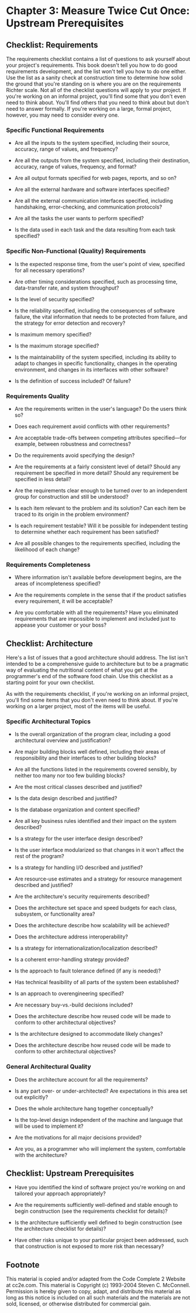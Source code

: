 Chapter 3: Measure Twice Cut Once: Upstream Prerequisites
=========================================================

Checklist: Requirements
-----------------------

The requirements checklist contains a list of questions to ask
yourself about your project's requirements.  This book doesn't tell
you how to do good requirements development, and the list won't tell
you how to do one either.  Use the list as a sanity check at
construction time to determine how solid the ground that you're
standing on is where you are on the requirements Richter scale.  Not
all of the checklist questions will apply to your project.  If you're
working on an informal project, you'll find some that you don't even
need to think about.  You'll find others that you need to think about
but don't need to answer formally.  If you're working on a large,
formal project, however, you may need to consider every one.

### Specific Functional Requirements

- Are all the inputs to the system specified, including their source,
  accuracy, range of values, and frequency?

- Are all the outputs from the system specified, including their
  destination, accuracy, range of values, frequency, and format?

- Are all output formats specified for web pages, reports, and so on?

- Are all the external hardware and software interfaces specified?

- Are all the external communication interfaces specified, including
  handshaking, error-checking, and communication protocols?

- Are all the tasks the user wants to perform specified?

- Is the data used in each task and the data resulting from each task
  specified?

### Specific Non-Functional (Quality) Requirements

- Is the expected response time, from the user's point of view,
  specified for all necessary operations?

- Are other timing considerations specified, such as processing time,
  data-transfer rate, and system throughput?

- Is the level of security specified?

- Is the reliability specified, including the consequences of software
  failure, the vital information that needs to be protected from
  failure, and the strategy for error detection and recovery?

- Is maximum memory specified?

- Is the maximum storage specified?

- Is the maintainability of the system specified, including its
  ability to adapt to changes in specific functionality, changes in
  the operating environment, and changes in its interfaces with other
  software?

- Is the definition of success included? Of failure?

### Requirements Quality

- Are the requirements written in the user's language? Do the users
  think so?

- Does each requirement avoid conflicts with other requirements?

- Are acceptable trade-offs between competing attributes specified—for
  example, between robustness and correctness?

- Do the requirements avoid specifying the design?

- Are the requirements at a fairly consistent level of detail? Should
  any requirement be specified in more detail? Should any requirement
  be specified in less detail?

- Are the requirements clear enough to be turned over to an
  independent group for construction and still be understood?

- Is each item relevant to the problem and its solution? Can each item
  be traced to its origin in the problem environment?

- Is each requirement testable? Will it be possible for independent
  testing to determine whether each requirement has been satisfied?

- Are all possible changes to the requirements specified, including
  the likelihood of each change?

### Requirements Completeness

- Where information isn't available before development begins, are the
  areas of incompleteness specified?

- Are the requirements complete in the sense that if the product
  satisfies every requirement, it will be acceptable?

- Are you comfortable with all the requirements? Have you eliminated
  requirements that are impossible to implement and included just to
  appease your customer or your boss?


Checklist: Architecture
-----------------------

Here's a list of issues that a good architecture should address.  The
list isn't intended to be a comprehensive guide to architecture but to
be a pragmatic way of evaluating the nutritional content of what you
get at the programmer's end of the software food chain.  Use this
checklist as a starting point for your own checklist.

As with the requirements checklist, if you're working on an informal
project, you'll find some items that you don't even need to think
about.  If you're working on a larger project, most of the items will
be useful.

### Specific Architectural Topics

- Is the overall organization of the program clear, including a good
  architectural overview and justification?

- Are major building blocks well defined, including their areas of
  responsibility and their interfaces to other building blocks?

- Are all the functions listed in the requirements covered sensibly,
  by neither too many nor too few building blocks?

- Are the most critical classes described and justified?

- Is the data design described and justified?

- Is the database organization and content specified?

- Are all key business rules identified and their impact on the system
  described?

- Is a strategy for the user interface design described?

- Is the user interface modularized so that changes in it won't affect
  the rest of the program?

- Is a strategy for handling I/O described and justified?

- Are resource-use estimates and a strategy for resource management
  described and justified?

- Are the architecture's security requirements described?

- Does the architecture set space and speed budgets for each class,
  subsystem, or functionality area?

- Does the architecture describe how scalability will be achieved?

- Does the architecture address interoperability?

- Is a strategy for internationalization/localization described?

- Is a coherent error-handling strategy provided?

- Is the approach to fault tolerance defined (if any is needed)?

- Has technical feasibility of all parts of the system been
  established?

- Is an approach to overengineering specified?

- Are necessary buy-vs.-build decisions included?

- Does the architecture describe how reused code will be made to
  conform to other architectural objectives?

- Is the architecture designed to accommodate likely changes?

- Does the architecture describe how reused code will be made to
  conform to other architectural objectives?

### General Architectural Quality

- Does the architecture account for all the requirements?

- Is any part over- or under-architected? Are expectations in this
  area set out explicitly?

- Does the whole architecture hang together conceptually?

- Is the top-level design independent of the machine and language that
  will be used to implement it?

- Are the motivations for all major decisions provided?

- Are you, as a programmer who will implement the system, comfortable
  with the architecture?


Checklist: Upstream Prerequisites
---------------------------------

- Have you identified the kind of software project you're working on
  and tailored your approach appropriately?

- Are the requirements sufficiently well-defined and stable enough to
  begin construction (see the requirements checklist for details)?

- Is the architecture sufficiently well defined to begin construction
  (see the architecture checklist for details)?

- Have other risks unique to your particular project been addressed,
  such that construction is not exposed to more risk than necessary?


Footnote
--------
This material is copied and/or adapted from the Code Complete 2
Website at cc2e.com. This material is Copyright (c) 1993-2004 Steven
C. McConnell. Permission is hereby given to copy, adapt, and
distribute this material as long as this notice is included on all
such materials and the materials are not sold, licensed, or otherwise
distributed for commercial gain.
